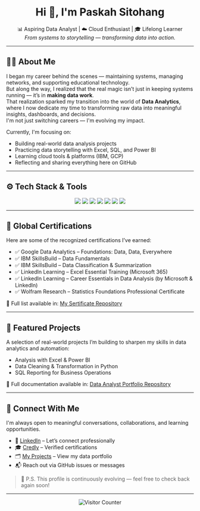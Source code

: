 <h1 align="center">Hi 👋, I'm Paskah Sitohang</h1>
<p align="center">
  📊 Aspiring Data Analyst | ☁️ Cloud Enthusiast | 🎓 Lifelong Learner  
  <br>
  <em>From systems to storytelling — transforming data into action.</em>
</p>

---

## 👨‍💻 About Me

I began my career behind the scenes — maintaining systems, managing networks, and supporting educational technology.  
But along the way, I realized that the real magic isn’t just in keeping systems running — it’s in **making data work**.  
That realization sparked my transition into the world of **Data Analytics**, where I now dedicate my time to transforming raw data into meaningful insights, dashboards, and decisions.  
I'm not just switching careers — I'm evolving my impact.

Currently, I'm focusing on:
- Building real-world data analysis projects
- Practicing data storytelling with Excel, SQL, and Power BI
- Learning cloud tools & platforms (IBM, GCP)
- Reflecting and sharing everything here on GitHub

---

## ⚙️ Tech Stack & Tools

<p align="center">
  <img src="https://img.shields.io/badge/Excel-217346?style=for-the-badge&logo=microsoft-excel&logoColor=white" />
  <img src="https://img.shields.io/badge/SQL-336791?style=for-the-badge&logo=postgresql&logoColor=white" />
  <img src="https://img.shields.io/badge/Python-3776AB?style=for-the-badge&logo=python&logoColor=white" />
  <img src="https://img.shields.io/badge/Power%20BI-F2C811?style=for-the-badge&logo=powerbi&logoColor=black" />
  <img src="https://img.shields.io/badge/GitHub-181717?style=for-the-badge&logo=github&logoColor=white" />
  <img src="https://img.shields.io/badge/Google%20Cloud-4285F4?style=for-the-badge&logo=googlecloud&logoColor=white" />
  <img src="https://img.shields.io/badge/IBM%20Cloud-052FAD?style=for-the-badge&logo=ibmcloud&logoColor=white" />
</p>

---

## 📁 Global Certifications

Here are some of the recognized certifications I’ve earned:

- ✅ Google Data Analytics – Foundations: Data, Data, Everywhere  
- ✅ IBM SkillsBuild – Data Fundamentals  
- ✅ IBM SkillsBuild – Data Classification & Summarization  
- ✅ LinkedIn Learning – Excel Essential Training (Microsoft 365)  
- ✅ LinkedIn Learning – Career Essentials in Data Analysis (by Microsoft & LinkedIn)  
- ✅ Wolfram Research – Statistics Foundations Professional Certificate  

📁 Full list available in: [My Sertificate Repository](https://github.com/paskahsitohang/my-sertificate)

---

## 📁 Featured Projects

A selection of real-world projects I’m building to sharpen my skills in data analytics and automation:

- Analysis with Excel & Power BI  
- Data Cleaning & Transformation in Python  
- SQL Reporting for Business Operations

📁 Full documentation available in: [Data Analyst Portfolio Repository](https://github.com/paskahsitohang/data-analyst-portfolio)

---

## 🤝 Connect With Me

I'm always open to meaningful conversations, collaborations, and learning opportunities.

- 💼 [LinkedIn](https://www.linkedin.com/in/paskahsitohang) – Let’s connect professionally  
- 🎓 [Credly](https://www.credly.com/users/paskah-sitohang) – Verified certifications  
- 🗂️ [My Projects](https://github.com/paskahsitohang/data-analyst-portfolio) – View my data portfolio  
- 📬 Reach out via GitHub issues or messages

> 👀 P.S. This profile is continuously evolving — feel free to check back again soon!

---

<p align="center">
  <img src="https://visitor-badge.laobi.icu/badge?page_id=paskahsitohang.paskahsitohang" alt="Visitor Counter" />
</p>
